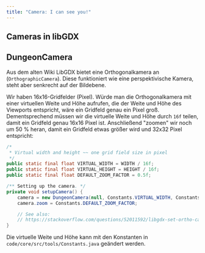 ```yaml
---
title: "Camera: I can see you!"
---
```



## Cameras in libGDX

## DungeonCamera



Aus dem alten Wiki
LibGDX bietet eine Orthogonalkamera an (`OrthographicCamera`). Diese funktioniert wie eine perspektivische Kamera, steht aber senkrecht auf der Bildebene.

Wir haben 16x16-Gridfelder (Pixel). Würde man die Orthogonalkamera mit einer virtuellen Weite und Höhe aufrufen, die der Weite und Höhe des Viewports entspricht, wäre ein Gridfeld genau ein Pixel groß. Dementsprechend müssen wir die virtuelle Weite und Höhe durch `16f` teilen, damit ein Gridfeld genau 16x16 Pixel ist. Anschließend "zoomen" wir noch um 50 % heran, damit ein Gridfeld etwas größer wird und 32x32 Pixel entspricht:

```java
/*
 * Virtual width and height ~~ one grid field size in pixel
 */
public static final float VIRTUAL_WIDTH = WIDTH / 16f;
public static final float VIRTUAL_HEIGHT = HEIGHT / 16f;
public static final float DEFAULT_ZOOM_FACTOR = 0.5f;
```

```java
/** Setting up the camera. */
private void setupCamera() {
    camera = new DungeonCamera(null, Constants.VIRTUAL_WIDTH, Constants.VIRTUAL_HEIGHT);
    camera.zoom = Constants.DEFAULT_ZOOM_FACTOR;

    // See also:
    // https://stackoverflow.com/questions/52011592/libgdx-set-ortho-camera
}
```

Die virtuelle Weite und Höhe kann mit den Konstanten in `code/core/src/tools/Constants.java` geändert werden.
